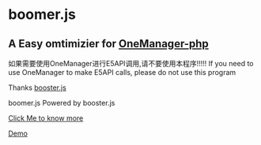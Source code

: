 # boomer.js

## A Easy omtimizier for [OneManager-php](https://github.com/qkqpttgf/OneManager-php)

如果需要使用OneManager进行E5API调用,请不要使用本程序!!!!!
If you need to use OneManager to make E5API calls, please do not use this program

Thanks [booster.js](https://github.com/xiaoyang-liu-cs/booster.js/)

boomer.js Powered by booster.js

[Click Me to know more](https://blogging.186526.xyz/?p=onemanager-cache)

[Demo](https://spring-shape-eafb.186526.workers.dev/)
